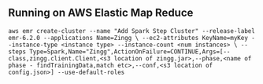 ## Running on AWS Elastic Map Reduce
`aws emr create-cluster --name "Add Spark Step Cluster" --release-label emr-6.2.0 --applications Name=Zingg \
--ec2-attributes KeyName=myKey --instance-type <instance type> --instance-count <num instances> \
--steps Type=Spark,Name="Zingg",ActionOnFailure=CONTINUE,Args=[--class,zingg.client.Client,<s3 location of zingg.jar>,--phase,<name of phase - findTrainingData,match etc>,--conf,<s3 location of config.json>] --use-default-roles`
